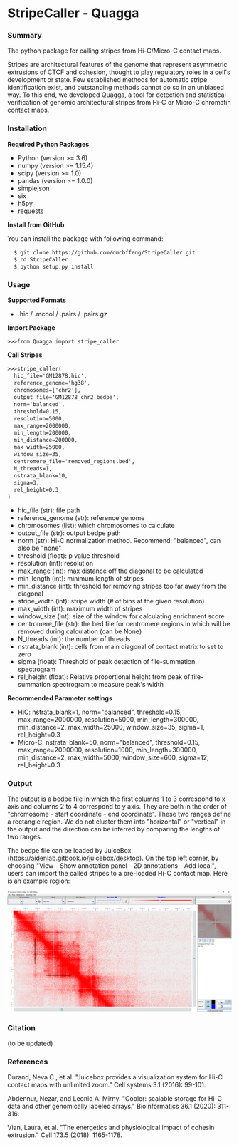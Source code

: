 # StripeCaller - Quagga

### Summary
The python package for calling stripes from Hi-C/Micro-C contact maps.

Stripes are architectural features of the genome that represent asymmetric extrusions of CTCF and cohesion, thought to play regulatory roles in a cell's development or state.
Few established methods for automatic stripe identification exist, and outstanding methods cannot do so in an unbiased way.
To this end, we developed Quagga, a tool for detection and statistical verification of genomic architectural stripes from Hi-C or Micro-C chromatin contact maps.


### Installation
  **Required Python Packages**
  - Python (version >= 3.6)
  - numpy (version >= 1.15.4)
  - scipy (version >= 1.0)
  - pandas (version >= 1.0.0)
  - simplejson
  - six
  - h5py
  - requests

  **Install from GitHub**

  You can install the package with following command:

  ```console
    $ git clone https://github.com/dmcbffeng/StripeCaller.git
    $ cd StripeCaller
    $ python setup.py install
  ```


### Usage
  **Supported Formats**
  - .hic / .mcool / .pairs / .pairs.gz

  **Import Package**
  ```console
  >>>from Quagga import stripe_caller
  ```

  **Call Stripes**

  ```console
  >>>stripe_caller(
    hic_file='GM12878.hic',
    reference_genome='hg38',
    chromosomes=['chr2'],
    output_file='GM12878_chr2.bedpe',
    norm='balanced',
    threshold=0.15,
    resolution=5000,
    max_range=2000000,
    min_length=200000,
    min_distance=200000,
    max_width=25000,
    window_size=35,
    centromere_file='removed_regions.bed',
    N_threads=1,
    nstrata_blank=10,
    sigma=3,
    rel_height=0.3
  )
  ```
  - hic_file (str): file path
  - reference_genome (str): reference genome
  - chromosomes (list): which chromosomes to calculate
  - output_file (str): output bedpe path
  - norm (str): Hi-C normalization method. Recommend: "balanced", can also be "none"
  - threshold (float): p value threshold
  - resolution (int): resolution
  - max_range (int): max distance off the diagonal to be calculated
  - min_length (int): minimum length of stripes
  - min_distance (int): threshold for removing stripes too far away from the diagonal
  - stripe_width (int): stripe width (# of bins at the given resolution)
  - max_width (int): maximum width of stripes
  - window_size (int): size of the window for calculating enrichment score
  - centromere_file (str): the bed file for centromere regions in which will be removed during calculation (can be None)
  - N_threads (int): the number of threads
  - nstrata_blank (int): cells from main diagonal of contact matrix to set to zero
  - sigma (float): Threshold of peak detection of file-summation spectrogram
  - rel_height (float): Relative proportional height from peak of file-summation spectrogram to measure peak's width
  
  **Recommended Parameter settings**
  - HiC: nstrata_blank=1, norm="balanced", threshold=0.15, max_range=2000000, resolution=5000, min_length=300000, min_distance=2, max_width=25000, window_size=35, sigma=1, rel_height=0.3
  - Micro-C: nstrata_blank=50, norm="balanced", threshold=0.15, max_range=2000000, resolution=1000, min_length=300000, min_distance=2, max_width=5000, window_size=600, sigma=12, rel_height=0.3


### Output

The output is a bedpe file in which the first columns 1 to 3 correspond to x axis and columns 2 to 4 correspond to y axis.
They are both in the order of "chromosome - start coordinate - end coordinate".
These two ranges define a rectangle region.
We do not cluster them into "horizontal" or "vertical" in the output and the direction can be inferred by comparing the lengths of two ranges.

The bedpe file can be loaded by JuiceBox (https://aidenlab.gitbook.io/juicebox/desktop).
On the top left corner, by choosing "View - Show annotation panel - 2D annotations - Add local",
users can import the called stripes to a pre-loaded Hi-C contact map.
Here is an example region:

![GitHub Logo](/example/JuiceBox_example_region.png)


### Citation
(to be updated)

### References

Durand, Neva C., et al. "Juicebox provides a visualization system for Hi-C contact maps with unlimited zoom." Cell systems 3.1 (2016): 99-101.

Abdennur, Nezar, and Leonid A. Mirny. "Cooler: scalable storage for Hi-C data and other genomically labeled arrays." Bioinformatics 36.1 (2020): 311-316.

Vian, Laura, et al. "The energetics and physiological impact of cohesin extrusion." Cell 173.5 (2018): 1165-1178.


